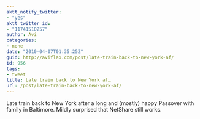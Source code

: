 ```yaml
---
aktt_notify_twitter:
- "yes"
aktt_twitter_id:
- "11741510257"
author: Avi
categories:
- none
date: "2010-04-07T01:35:25Z"
guid: http://aviflax.com/post/late-train-back-to-new-york-af/
id: 956
tags:
- tweet
title: Late train back to New York af…
url: /post/late-train-back-to-new-york-af/
---
```

Late train back to New York after a long and (mostly) happy Passover with family in Baltimore. Mildly surprised that NetShare still works.